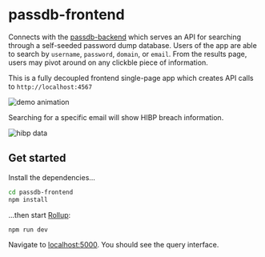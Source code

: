 # passdb-frontend

Connects with the [passdb-backend](https://github.com/audibleblink/passdb-backend) which serves an API for searching through a self-seeded password dump
database. Users of the app are able to search by `username`, `password`, `domain`, or `email`. From
the results page, users may pivot around on any clickble piece of information.

This is a fully decoupled frontend single-page app which creates API calls to `http://localhost:4567`

![demo animation](./docs/demo.gif)

Searching for a specific email will show HIBP breach information.

![hibp data](https://i.imgur.com/6l5zCut.png)

## Get started

Install the dependencies...

```bash
cd passdb-frontend
npm install
```

...then start [Rollup](https://rollupjs.org):

```bash
npm run dev
```

Navigate to [localhost:5000](http://localhost:5000). You should see the query interface.

